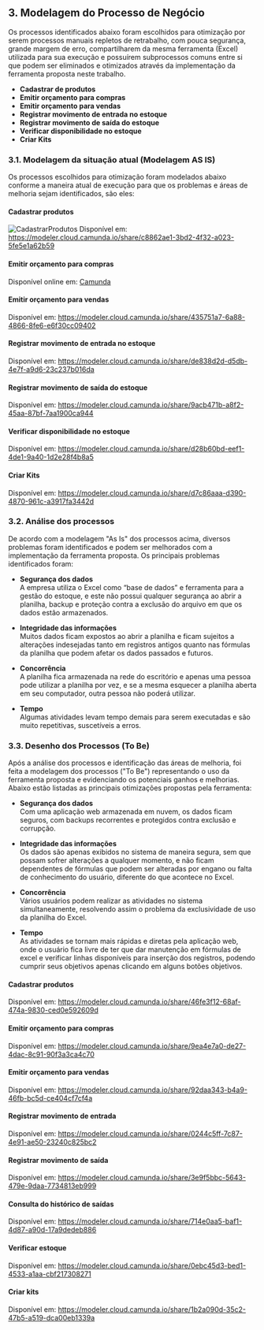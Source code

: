## 3. Modelagem do Processo de Negócio
Os processos identificados abaixo foram escolhidos para otimização por serem processos manuais repletos de retrabalho, com pouca segurança, grande margem de erro, compartilharem da mesma ferramenta (Excel) utilizada para sua execução e possuírem subprocessos comuns entre si que podem ser eliminados e otimizados através da implementação da ferramenta proposta neste trabalho.  
- **Cadastrar de produtos**
- **Emitir orçamento para compras**
- **Emitir orçamento para vendas**
- **Registrar movimento de entrada no estoque**
- **Registrar movimento de saída do estoque**
- **Verificar disponibilidade no estoque**
- **Criar Kits**

### 3.1. Modelagem da situação atual (Modelagem AS IS)
Os processos escolhidos para otimização foram modelados abaixo conforme a maneira atual de execução para que os problemas e áreas de melhoria sejam identificados, são eles:

#### Cadastrar produtos
![CadastrarProdutos](images/bpmn/1.-Cadastrar-Produtos--As-Is.png)
Disponível em: https://modeler.cloud.camunda.io/share/c8862ae1-3bd2-4f32-a023-5fe5e1a62b59

#### Emitir orçamento para compras
Disponível online em: [Camunda](https://modeler.cloud.camunda.io/share/64af7abf-0015-4886-bb1e-e72ced7e4e59)

#### Emitir orçamento para vendas

Disponível em: https://modeler.cloud.camunda.io/share/435751a7-6a88-4866-8fe6-e6f30cc09402

#### Registrar movimento de entrada no estoque

Disponível em: https://modeler.cloud.camunda.io/share/de838d2d-d5db-4e7f-a9d6-23c237b016da

#### Registrar movimento de saída do estoque

Disponível em: https://modeler.cloud.camunda.io/share/9acb471b-a8f2-45aa-87bf-7aa1900ca944

#### Verificar disponibilidade no estoque

Disponível em: https://modeler.cloud.camunda.io/share/d28b60bd-eef1-4de1-9a40-1d2e28f4b8a5

#### Criar Kits

Disponível em: https://modeler.cloud.camunda.io/share/d7c86aaa-d390-4870-961c-a3917fa3442d

### 3.2. Análise dos processos
De acordo com a modelagem "As Is" dos processos acima, diversos problemas foram identificados e podem ser melhorados com a implementação da ferramenta proposta. Os principais problemas identificados foram:  

- **Segurança dos dados**  
A empresa utiliza o Excel como “base de dados” e ferramenta para a gestão do estoque, e este não possui qualquer segurança ao abrir a planilha, backup e proteção contra a exclusão do arquivo em que os dados estão armazenados.

- **Integridade das informações**  
Muitos dados ficam expostos ao abrir a planilha e ficam sujeitos a alterações indesejadas tanto em registros antigos quanto nas fórmulas da planilha que podem afetar os dados passados e futuros.

- **Concorrência**  
A planilha fica armazenada na rede do escritório e apenas uma pessoa pode utilizar a planilha por vez, e se a mesma esquecer a planilha aberta em seu computador, outra pessoa não poderá utilizar.

- **Tempo**  
Algumas atividades levam tempo demais para serem executadas e são muito repetitivas, suscetíveis a erros.

### 3.3.  Desenho dos Processos (To Be)
Após a análise dos processos e identificação das áreas de melhoria, foi feita a modelagem dos processos ("To Be") representando o uso da ferramenta proposta e evidenciando os potenciais ganhos e melhorias. Abaixo estão listadas as principais otimizações propostas pela ferramenta:

- **Segurança dos dados**  
Com uma aplicação web armazenada em nuvem, os dados ficam seguros, com backups recorrentes e protegidos contra exclusão e corrupção.

- **Integridade das informações**  
Os dados são apenas exibidos no sistema de maneira segura, sem que possam sofrer alterações a qualquer momento, e não ficam dependentes de fórmulas que podem ser alteradas por engano ou falta de conhecimento do usuário, diferente do que acontece no Excel.

- **Concorrência**  
Vários usuários podem realizar as atividades no sistema simultaneamente, resolvendo assim o problema da exclusividade de uso da planilha do Excel.

- **Tempo**  
As atividades se tornam mais rápidas e diretas pela aplicação web, onde o usuário fica livre de ter que dar manutenção em fórmulas de excel e verificar linhas disponíveis para inserção dos registros, podendo cumprir seus objetivos apenas clicando em alguns botões objetivos.


#### Cadastrar produtos
Disponível em: https://modeler.cloud.camunda.io/share/46fe3f12-68af-474a-9830-ced0e592609d

#### Emitir orçamento para compras
Disponível em: https://modeler.cloud.camunda.io/share/9ea4e7a0-de27-4dac-8c91-90f3a3ca4c70


#### Emitir orçamento para vendas
Disponível em: https://modeler.cloud.camunda.io/share/92daa343-b4a9-46fb-bc5d-ce404cf7cf4a

#### Registrar movimento de entrada
Disponível em: https://modeler.cloud.camunda.io/share/0244c5ff-7c87-4e91-ae50-23240c825bc2

#### Registrar movimento de saída
Disponível em: https://modeler.cloud.camunda.io/share/3e9f5bbc-5643-479e-9daa-7734813eb999

#### Consulta do histórico de saídas
Disponível em: https://modeler.cloud.camunda.io/share/714e0aa5-baf1-4d87-a90d-17a9dedeb886

#### Verificar estoque
Disponível em: https://modeler.cloud.camunda.io/share/0ebc45d3-bed1-4533-a1aa-cbf217308271

#### Criar kits
Disponível em: https://modeler.cloud.camunda.io/share/1b2a090d-35c2-47b5-a519-dca00eb1339a
